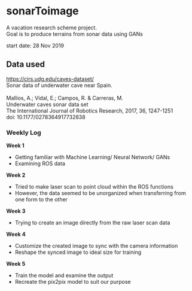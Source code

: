 # sonarToimage
A vacation research scheme project. <br>
Goal is to produce terrains from sonar data using GANs

start date: 28 Nov 2019 
## Data used

https://cirs.udg.edu/caves-dataset/ <br>
Sonar data of underwater cave near Spain. <br><br>
Mallios, A.; Vidal, E.; Campos, R. & Carreras, M. <br>
Underwater caves sonar data set<br>
The International Journal of Robotics Research, 2017, 36, 1247-1251<br>
doi: 10.1177/0278364917732838<br>

### Weekly Log

**Week 1**
- Getting familiar with Machine Learning/ Neural Network/ GANs
- Examining ROS data

**Week 2**
- Tried to make laser scan to point cloud within the ROS functions 
- However, the data seemed to be unorganized when transferring from one form to the other 

**Week 3**
- Trying to create an image directly from the raw laser scan data

**Week 4**
- Customize the created image to sync with the camera information
- Reshape the synced image to ideal size for training

**Week 5**
- Train the model and examine the output
- Recreate the pix2pix model to suit our purpose
